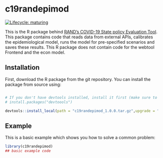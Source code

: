 
<!-- README.md is generated from README.Rmd. Please edit that file -->

# c19randepimod

<!-- badges: start -->

[![Lifecycle:
maturing](https://img.shields.io/badge/lifecycle-maturing-blue.svg)](https://www.tidyverse.org/lifecycle/#maturing)
<!-- badges: end -->

This is the R package behind [RAND’s COVID-19 State policy Evaluation
Tool](https://www.rand.org/pubs/tools/TLA173-1/tool.html). This package
contains code that reads data from external APIs, calibrates the
epidemiological model, runs the model for pre-specified scenarios and
saves these results. This R package does not contain code for the
webtool Frontend and the econ model.

## Installation

First, download the R package from the git repository. You can install
the package from source using:

``` r

# If you don't have devtools installed, install it first (make sure to )
# install.packages("devtoools")

devtools::install_local(path = "c19randepimod_1.0.0.tar.gz",upgrade = "never")
```

## Example

This is a basic example which shows you how to solve a common problem:

``` r
library(c19randepimod)
## basic example code
```

